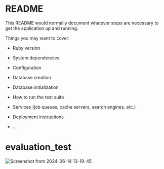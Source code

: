 # README

This README would normally document whatever steps are necessary to get the
application up and running.

Things you may want to cover:

* Ruby version

* System dependencies

* Configuration

* Database creation

* Database initialization

* How to run the test suite

* Services (job queues, cache servers, search engines, etc.)

* Deployment instructions

* ...
# evaluation_test
![Screenshot from 2024-06-14 13-19-45](https://github.com/VaishnaviPanta/repo_VaishnaviPanta/assets/172380199/4b857196-988b-44e7-a987-668f3373de80)
